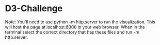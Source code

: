 # D3-Challenge
Note: You'll need to use python -m http.server to run the visualization. This will host the page at localhost:8000 in your web browser.
When in the terminal select the correct directory that has these files and run -m http.server.
